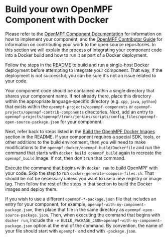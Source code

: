 
# Build your own OpenMPF Component with Docker

Please refer to the [OpenMPF Component Documentation](https://openmpf.github.io/docs/site/Component-API-Overview/index.html) for information on how to implement your component, and the [OpenMPF Contributor Guide](https://openmpf.github.io/docs/site/Contributor-Guide/index.html) for information on contributing your work to the open source repositories. In this section we will explain the process of integrating your component code into a Docker build and how to run it as part of a Docker deployment.

Follow the steps in the [README](README.md) to build and run a single-host Docker deployment before attempting to integrate your component. That way, if the deployment is not successful, you can be sure it's not an issue related to your code.

Your component code should be contained within a single directory that shares your component name. If not already there, place this directory within the appropriate language-specific directory (e.g. `cpp`, `java`, `python`) that exists within the `openmpf-projects/openmpf-components` or `openmpf-projects/openmpf-contrib-components` directories. Next, add an entry to `openmpf-projects/openmpf/trunk/jenkins/scripts/config_files/openmpf-open-source-package.json` for your component.

Next, refer back to steps listed in the [Build the OpenMPF Docker Images ](README.md#build-the-openmpf-docker-images) section in the README. If your component requires a special SDK, tools, or other additions to the build environment, then you will need to make modifications to the `openmpf-docker/openmpf-build/Dockerfile` and run the command that starts with `docker build openmpf_build` again to recreate the `openmpf_build` image. If not, then don't run that command.

Execute the command that begins with `docker run` to build OpenMPF with your code. Skip the step to run `docker-generate-compose-files.sh`. That should be not be necessary unless you want to use a new registry or image tag. Then follow the rest of the steps in that section to build the Docker images and deploy them.

If you wish to use a different `openmpf-*-package.json` file that includes an entry for your component, for example, `openmpf-with-my-component-package.json`, then place that file in the same directory as `openmpf-open-source-package.json`. Then, when executing the command that begins with `docker run`, include the `-e BUILD_PACKAGE_JSON=openmpf-with-my-component-package.json` option at the end of the command. By convention, the name of your file should start with `openmpf-` and end with `-package.json`.
